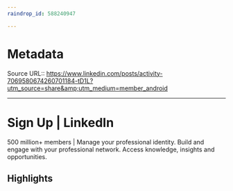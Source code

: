 ```yaml
---
raindrop_id: 588240947

---
```


# Metadata
Source URL:: https://www.linkedin.com/posts/activity-7069580674260701184-tD1L?utm_source=share&amp;utm_medium=member_android


---
# Sign Up | LinkedIn

500 million+ members | Manage your professional identity. Build and engage with your professional network. Access knowledge, insights and opportunities.

## Highlights
